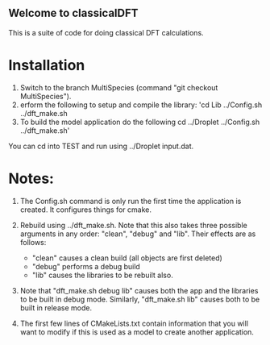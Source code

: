 ## Welcome to classicalDFT

This is a suite of code for doing classical DFT calculations.

# Installation

1. Switch to the branch MultiSpecies (command "git checkout MultiSpecies").
2. erform the following to setup and compile the library:
'cd Lib
../Config.sh
../dft_make.sh
3. To build the model application do the following
cd ../Droplet
../Config.sh
../dft_make.sh'


You can cd into TEST and run using ../Droplet input.dat.

# Notes:
1. The Config.sh command is only run the first time the application is created. It configures things for cmake.
2. Rebuild using ../dft_make.sh. Note that this also takes three possible arguments in any order: "clean", "debug" and "lib". Their effects are as follows:
   * "clean" causes a clean build (all objects are first deleted)
   * "debug" performs a debug build
   * "lib" causes the libraries to be rebuilt also.
3. Note that "dft_make.sh debug lib" causes both the app and the libraries to be built in debug mode. Similarly, "dft_make.sh lib" causes both to be built in release mode.

4. The first few lines of CMakeLists.txt contain information that you will want to modify if this is used as a model to create another application.




